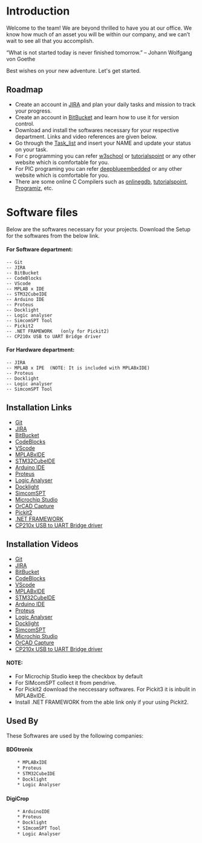 
# Introduction

Welcome to the team! We are beyond thrilled to have you at our office. We know how much of an asset you will be within our company, and we can’t wait to see all that you accomplish.

“What is not started today is never finished tomorrow.” – Johann Wolfgang von Goethe

Best wishes on your new adventure.
Let's get started.

## Roadmap

- Create an account in [JIRA](https://www.atlassian.com/try/cloud/signup?bundle=jira-software&edition=free&signupSource=jiraBundleAsp) and plan your daily tasks and mission to track your progress.
- Create an account in [BitBucket](https://bitbucket.org/product) and learn how to use it for version control.
- Download and install the softwares necessary for your respective department. Links and video references are given below.
- Go through the [Task_list](https://docs.google.com/spreadsheets/d/1b6nkk7GqHcgimqPw0XJNZECMPPu0tXiT_T-1Bq01LjU/edit?usp=sharing) and insert your NAME and update your status on your task.
- For c programming you can refer [w3school](https://www.w3schools.com/c/index.php) or [tutorialspoint](https://www.tutorialspoint.com/cprogramming/index.htm) or any other website which is comfortable for you.
- For PIC programing you can refer [deepblueembedded](https://deepbluembedded.com/pic-programming-tutorials/) or any other website which is comfortable for you.
- There are some online C Compilers such as [onlinegdb](https://www.onlinegdb.com/online_c_compiler), [tutorialspoint](https://www.tutorialspoint.com/compile_c_online.php), [Programiz](https://www.programiz.com/c-programming/online-compiler/), etc.


# Software files

Below are the softwares necessary for your projects. Download the Setup for the softwares from the below link.

#### For Software department:

    -- Git
    -- JIRA
    -- BitBucket
    -- CodeBlocks
    -- VScode
    -- MPLAB x IDE
    -- STM32CubeIDE
    -- Arduino IDE
    -- Proteus
    -- Docklight
    -- Logic analyser
    -- SimcomSPT Tool
    -- Pickit2
    -- .NET FRAMEWORK   (only for Pickit2)
    -- CP210x USB to UART Bridge driver


#### For Hardware department:

    -- JIRA
    -- MPLAB x IPE  (NOTE: It is included with MPLABxIDE)
    -- Proteus
    -- Docklight
    -- Logic analyser
    -- SimcomSPT Tool


## Installation Links

- [Git](https://git-scm.com/downloads)
- [JIRA](https://www.atlassian.com/software/jira)
- [BitBucket](https://bitbucket.org/product)
- [CodeBlocks](https://www.codeblocks.org/downloads/)
- [VScode](https://code.visualstudio.com/)
- [MPLABxIDE](https://www.microchip.com/en-us/tools-resources/develop/mplab-x-ide#tabs)
- [STM32CubeIDE](https://www.st.com/en/development-tools/stm32cubeide.html#st-get-software)
- [Arduino IDE](https://www.arduino.cc/en/software)
- [Proteus](https://getintopc.com/softwares/electrical-engineering/proteus-professional-2022-free-download/)
- [Logic Analyser](https://www.saleae.com/downloads/)
- [Docklight](https://docklight.de/downloads/)
- [SimcomSPT]()
- [Microchip Studio](https://www.microchip.com/en-us/tools-resources/develop/microchip-studio)
- [OrCAD Capture](https://downloadly.net/2020/06/779/03/orcad/20/?#/779-cadence-172305012514.html)
- [Pickit2](https://www.microchip.com/en-us/development-tool/pg164120#Software)
- [.NET FRAMEWORK](https://www.microsoft.com/en-us/download/details.aspx?id=6041)
- [CP210x USB to UART Bridge driver](https://www.silabs.com/developer-tools/usb-to-uart-bridge-vcp-drivers?tab=downloads)


## Installation Videos

- [Git](https://www.youtube.com/watch?v=JgOs70Y7jew)
- [JIRA](https://youtu.be/aP7W7zNTM2I)
- [BitBucket](https://www.youtube.com/watch?v=1tC6Z57AOkY)
- [CodeBlocks](https://www.youtube.com/watch?v=S9NhsWepfOM)
- [VScode](https://www.youtube.com/watch?v=KYxLEDF6kjs)
- [MPLABxIDE](https://youtu.be/c5AEypiwplE)
- [STM32CubeIDE](https://www.youtube.com/watch?v=qy03y_L-fgA)
- [Arduino IDE](https://www.youtube.com/watch?v=qRkQzBWmLkc)
- [Proteus](https://www.youtube.com/watch?v=hCnQaCcYEJA)
- [Logic Analyser](https://youtu.be/NU_E6sH6PcY)
- [Docklight](https://youtu.be/c5AEypiwplE)
- [SimcomSPT]()
- [Microchip Studio](https://www.youtube.com/watch?v=kOJtesK3a_M)
- [OrCAD Capture](https://youtu.be/VSK9V0cSXp0)
- [CP210x USB to UART Bridge driver](https://youtu.be/r_eMEXvt0v0?si=BtWXZH9bPmX5UMZg)


#### NOTE: 
* For Microchip Studio keep the checkbox by default
* For SIMcomSPT collect it from pendrive.
* For Pickit2 download the neccessary softwares. For Pickit3 it is inbulit in MPLABxIDE.
* Install .NET FRAMEWORK from the able link only if your using Pickit2.


## Used By

These Softwares are used by the following companies:

#### BDGtronix
```bash
    * MPLABxIDE
    * Proteus
    * STM32CubeIDE
    * Docklight
    * Logic Analyser
```    

#### DigiCrop
```bash
    * ArduinoIDE
    * Proteus
    * Docklight 
    * SImcomSPT Tool
    * Logic Analyser
```
